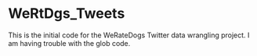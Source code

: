 # WeRtDgs_Tweets
This is the initial code for the WeRateDogs Twitter data wrangling project.  I am having trouble with the glob code.
